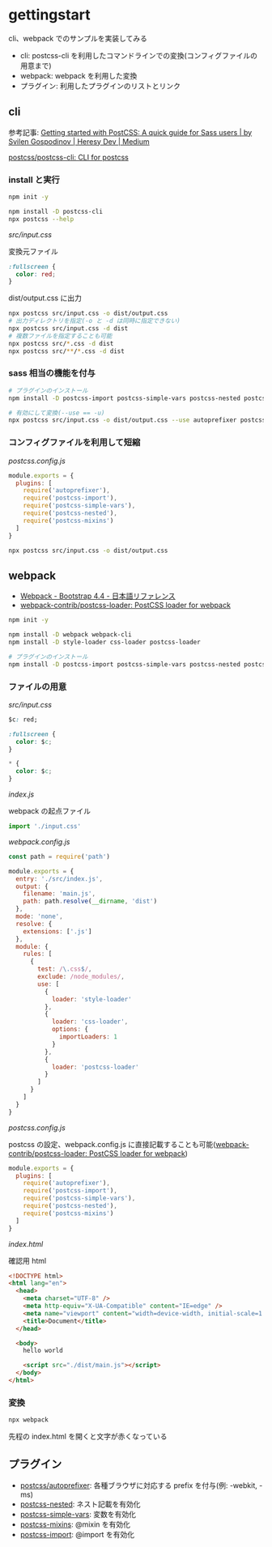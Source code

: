 # gettingstart

cli、webpack でのサンプルを実装してみる

- cli: postcss-cli を利用したコマンドラインでの変換(コンフィグファイルの用意まで)
- webpack: webpack を利用した変換
- プラグイン: 利用したプラグインのリストとリンク

## cli

参考記事: [Getting started with PostCSS: A quick guide for Sass users \| by Svilen Gospodinov \| Heresy Dev \| Medium](https://medium.com/heresy-dev/getting-started-with-postcss-a-quick-guide-for-sass-users-90c8b675d5f4)

[postcss/postcss\-cli: CLI for postcss](https://github.com/postcss/postcss-cli)

### install と実行

```bash
npm init -y

npm install -D postcss-cli
npx postcss --help
```

_src/input.css_

変換元ファイル

```css
:fullscreen {
  color: red;
}
```

dist/output.css に出力

```bash
npx postcss src/input.css -o dist/output.css
# 出力ディレクトリを指定(-o と -d は同時に指定できない)
npx postcss src/input.css -d dist
# 複数ファイルを指定することも可能
npx postcss src/*.css -d dist
npx postcss src/**/*.css -d dist
```

### sass 相当の機能を付与

```bash
# プラグインのインストール
npm install -D postcss-import postcss-simple-vars postcss-nested postcss-mixins autoprefixer

# 有効にして変換(--use == -u)
npx postcss src/input.css -o dist/output.css --use autoprefixer postcss-import postcss-simple-vars postcss-nested postcss-mixins
```

### コンフィグファイルを利用して短縮

_postcss.config.js_

```js
module.exports = {
  plugins: [
    require('autoprefixer'),
    require('postcss-import'),
    require('postcss-simple-vars'),
    require('postcss-nested'),
    require('postcss-mixins')
  ]
}
```

```bash
npx postcss src/input.css -o dist/output.css
```

## webpack

- [Webpack \- Bootstrap 4\.4 \- 日本語リファレンス](https://getbootstrap.jp/docs/4.4/getting-started/webpack/#%E3%83%97%E3%83%AA%E3%82%B3%E3%83%B3%E3%83%91%E3%82%A4%E3%83%AB%E3%81%95%E3%82%8C%E3%81%9F-sass-%E3%81%AE%E3%82%A4%E3%83%B3%E3%83%9D%E3%83%BC%E3%83%88)
- [webpack\-contrib/postcss\-loader: PostCSS loader for webpack](https://github.com/webpack-contrib/postcss-loader)

```bash
npm init -y

npm install -D webpack webpack-cli
npm install -D style-loader css-loader postcss-loader

# プラグインのインストール
npm install -D postcss-import postcss-simple-vars postcss-nested postcss-mixins autoprefixer
```

### ファイルの用意

_src/input.css_

```css
$c: red;

:fullscreen {
  color: $c;
}

* {
  color: $c;
}
```

_index.js_

webpack の起点ファイル

```js
import './input.css'
```

_webpack.config.js_

```js
const path = require('path')

module.exports = {
  entry: './src/index.js',
  output: {
    filename: 'main.js',
    path: path.resolve(__dirname, 'dist')
  },
  mode: 'none',
  resolve: {
    extensions: ['.js']
  },
  module: {
    rules: [
      {
        test: /\.css$/,
        exclude: /node_modules/,
        use: [
          {
            loader: 'style-loader'
          },
          {
            loader: 'css-loader',
            options: {
              importLoaders: 1
            }
          },
          {
            loader: 'postcss-loader'
          }
        ]
      }
    ]
  }
}
```

_postcss.config.js_

postcss の設定、webpack.config.js に直接記載することも可能([webpack\-contrib/postcss\-loader: PostCSS loader for webpack](https://github.com/webpack-contrib/postcss-loader))

```js
module.exports = {
  plugins: [
    require('autoprefixer'),
    require('postcss-import'),
    require('postcss-simple-vars'),
    require('postcss-nested'),
    require('postcss-mixins')
  ]
}
```

_index.html_

確認用 html

```html
<!DOCTYPE html>
<html lang="en">
  <head>
    <meta charset="UTF-8" />
    <meta http-equiv="X-UA-Compatible" content="IE=edge" />
    <meta name="viewport" content="width=device-width, initial-scale=1.0" />
    <title>Document</title>
  </head>

  <body>
    hello world

    <script src="./dist/main.js"></script>
  </body>
</html>
```

### 変換

```bash
npx webpack
```

先程の index.html を開くと文字が赤くなっている

## プラグイン

- [postcss/autoprefixer](https://github.com/postcss/autoprefixer): 各種ブラウザに対応する prefix を付与(例: -webkit, -ms)
- [postcss\-nested](https://github.com/postcss/postcss-nested): ネスト記載を有効化
- [postcss\-simple\-vars](https://github.com/postcss/postcss-simple-vars): 変数を有効化
- [postcss\-mixins](https://github.com/postcss/postcss-mixins): @mixin を有効化
- [postcss\-import](https://github.com/postcss/postcss-import): @import を有効化
